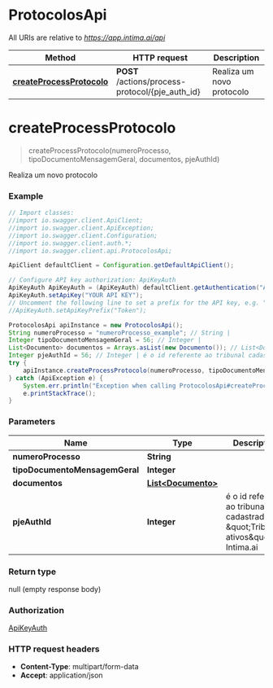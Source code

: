 # ProtocolosApi

All URIs are relative to *https://app.intima.ai/api*

Method | HTTP request | Description
------------- | ------------- | -------------
[**createProcessProtocolo**](ProtocolosApi.md#createProcessProtocolo) | **POST** /actions/process-protocol/{pje_auth_id} | Realiza um novo protocolo

<a name="createProcessProtocolo"></a>
# **createProcessProtocolo**
> createProcessProtocolo(numeroProcesso, tipoDocumentoMensagemGeral, documentos, pjeAuthId)

Realiza um novo protocolo

### Example
```java
// Import classes:
//import io.swagger.client.ApiClient;
//import io.swagger.client.ApiException;
//import io.swagger.client.Configuration;
//import io.swagger.client.auth.*;
//import io.swagger.client.api.ProtocolosApi;

ApiClient defaultClient = Configuration.getDefaultApiClient();

// Configure API key authorization: ApiKeyAuth
ApiKeyAuth ApiKeyAuth = (ApiKeyAuth) defaultClient.getAuthentication("ApiKeyAuth");
ApiKeyAuth.setApiKey("YOUR API KEY");
// Uncomment the following line to set a prefix for the API key, e.g. "Token" (defaults to null)
//ApiKeyAuth.setApiKeyPrefix("Token");

ProtocolosApi apiInstance = new ProtocolosApi();
String numeroProcesso = "numeroProcesso_example"; // String | 
Integer tipoDocumentoMensagemGeral = 56; // Integer | 
List<Documento> documentos = Arrays.asList(new Documento()); // List<Documento> | 
Integer pjeAuthId = 56; // Integer | é o id referente ao tribunal cadastrado em \"Tribunais ativos\" no Intima.ai
try {
    apiInstance.createProcessProtocolo(numeroProcesso, tipoDocumentoMensagemGeral, documentos, pjeAuthId);
} catch (ApiException e) {
    System.err.println("Exception when calling ProtocolosApi#createProcessProtocolo");
    e.printStackTrace();
}
```

### Parameters

Name | Type | Description  | Notes
------------- | ------------- | ------------- | -------------
 **numeroProcesso** | **String**|  |
 **tipoDocumentoMensagemGeral** | **Integer**|  |
 **documentos** | [**List&lt;Documento&gt;**](Documento.md)|  |
 **pjeAuthId** | **Integer**| é o id referente ao tribunal cadastrado em \&quot;Tribunais ativos\&quot; no Intima.ai |

### Return type

null (empty response body)

### Authorization

[ApiKeyAuth](../README.md#ApiKeyAuth)

### HTTP request headers

 - **Content-Type**: multipart/form-data
 - **Accept**: application/json

